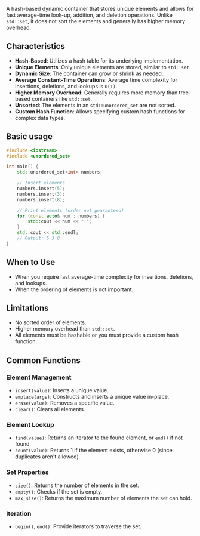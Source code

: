 A hash-based dynamic container that stores unique elements and allows for fast average-time look-up, addition, and deletion operations. Unlike `std::set`, it does not sort the elements and generally has higher memory overhead.
## Characteristics

- **Hash-Based**: Utilizes a hash table for its underlying implementation.
- **Unique Elements**: Only unique elements are stored, similar to `std::set`.
- **Dynamic Size**: The container can grow or shrink as needed.
- **Average Constant-Time Operations**: Average time complexity for insertions, deletions, and lookups is `O(1)`.
- **Higher Memory Overhead**: Generally requires more memory than tree-based containers like `std::set`.
- **Unsorted**: The elements in an `std::unordered_set` are not sorted.
- **Custom Hash Function**: Allows specifying custom hash functions for complex data types.

## Basic usage

```c++
#include <iostream>
#include <unordered_set>

int main() {
    std::unordered_set<int> numbers;

    // Insert elements
    numbers.insert(5);
    numbers.insert(3);
    numbers.insert(8);

    // Print elements (order not guaranteed)
    for (const auto& num : numbers) {
        std::cout << num << " ";
    }
    std::cout << std::endl;
    // Output: 5 3 8
}
```
## When to Use

- When you require fast average-time complexity for insertions, deletions, and lookups.
- When the ordering of elements is not important.
## Limitations

- No sorted order of elements.
- Higher memory overhead than `std::set`.
- All elements must be hashable or you must provide a custom hash function.
## Common Functions

### Element Management

- `insert(value)`: Inserts a unique value.
- `emplace(args)`: Constructs and inserts a unique value in-place.
- `erase(value)`: Removes a specific value.
- `clear()`: Clears all elements.
### Element Lookup

- `find(value)`: Returns an iterator to the found element, or `end()` if not found.
- `count(value)`: Returns 1 if the element exists, otherwise 0 (since duplicates aren't allowed).
### Set Properties

- `size()`: Returns the number of elements in the set.
- `empty()`: Checks if the set is empty.
- `max_size()`: Returns the maximum number of elements the set can hold.
### Iteration

- `begin()`, `end()`: Provide iterators to traverse the set.